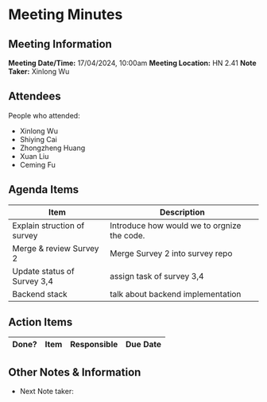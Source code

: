 # Meeting Minutes
## Meeting Information
**Meeting Date/Time:** 17/04/2024, 10:00am
**Meeting Location:** HN 2.41
**Note Taker:**  Xinlong Wu

## Attendees
People who attended:
- Xinlong Wu
- Shiying Cai
- Zhongzheng Huang
- Xuan Liu
- Ceming Fu

<!--
Discuss audit2 work distrubution.
Discuss how to improve decision log.
Discuss how to improve reflection log.
Discuss showcase video for audit2.
Discuss improvement for Jira.
-->

## Agenda Items

Item | Description
---- | ----
Explain struction of survey | Introduce how would we to orgnize the code.
Merge & review Survey 2     | Merge Survey 2 into survey repo
Update status of Survey 3,4 | assign task of survey 3,4
Backend stack | talk about backend implementation

## Action Items

| Done? | Item                                                  | Responsible                 | Due Date   |
| ----- | ----------------------------------------------------- | --------------------------- | ---------- |




## Other Notes & Information
- Next Note taker: 
